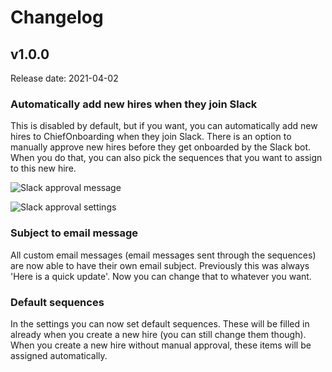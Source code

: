 # Changelog

## v1.0.0
Release date: 2021-04-02
### Automatically add new hires when they join Slack
This is disabled by default, but if you want, you can automatically add new hires to ChiefOnboarding when they join Slack. There is an option to manually approve new hires before they get onboarded by the Slack bot. When you do that, you can also pick the sequences that you want to assign to this new hire.

![Slack approval message](/slack-approval-settings.png)

![Slack approval settings](/slack-notification-approval.png)


### Subject to email message
All custom email messages (email messages sent through the sequences) are now able to have their own email subject. Previously this was always 'Here is a quick update'. Now you can change that to whatever you want.

### Default sequences
In the settings you can now set default sequences. These will be filled in already when you create a new hire (you can still change them though). When you create a new hire without manual approval, these items will be assigned automatically.
